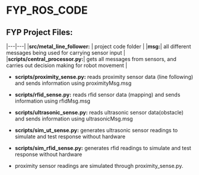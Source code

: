# FYP_ROS_CODE  

## FYP Project Files:  

|---|---|
|**src/metal_line_follower:** |   project code folder  |
|**msg:**|   all different messages being used for carrying sensor input  |
|**scripts/central_processor.py:**|    gets all messages from sensors, and carries out decision making for robot movement  |
    
    
   + **scripts/proximity_sense.py:**    reads proximity sensor data (line following) and sends information using proximityMsg.msg  
    
    
   + **scripts/rfid_sense.py:**    reads rfid sensor data (mapping) and sends information using rfidMsg.msg  
    
    
   + **scripts/ultrasonic_sense.py:**    reads ultrasonic sensor data(obstacle) and sends information using ultrasonicMsg.msg  
    
    
   + **scripts/sim_ut_sense.py:**    generates ultrasonic sensor readings to simulate and test response without hardware   
    
    
   + **scripts/sim_rfid_sense.py:**    generates rfid readings to simulate and test response without hardware  
    
    
   + proximity sensor readings are simulated through proximity_sense.py.  
    
    
                                    
